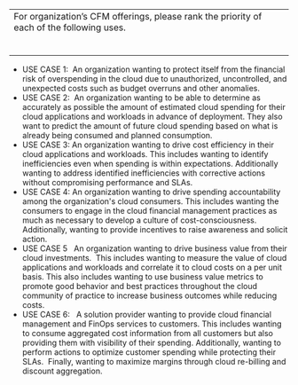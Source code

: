 |                                                                                           |
| ----------------------------------------------------------------------------------------- |
| For organization’s CFM offerings, please rank the priority of each of the following uses. |
|                                                                                           |
|                                                                                           |
|                                                                                           |
|                                                                                           |
|                                                                                           |
|                                                                                           |

- USE CASE 1:  An organization wanting to protect itself from the financial risk of overspending in the cloud due to unauthorized, uncontrolled, and unexpected costs such as budget overruns and other anomalies.
- USE CASE 2:  An organization wanting to be able to determine as accurately as possible the amount of estimated cloud spending for their cloud applications and workloads in advance of deployment. They also want to predict the amount of future cloud spending based on what is already being consumed and planned consumption.
- USE CASE 3: An organization wanting to drive cost efficiency in their cloud applications and workloads. This includes wanting to identify inefficiencies even when spending is within expectations. Additionally wanting to address identified inefficiencies with corrective actions without compromising performance and SLAs.
- USE CASE 4: An organization wanting to drive spending accountability among the organization's cloud consumers. This includes wanting the consumers to engage in the cloud financial management practices as much as necessary to develop a culture of cost-consciousness. Additionally, wanting to provide incentives to raise awareness and solicit action.
- USE CASE 5   An organization wanting to drive business value from their cloud investments.  This includes wanting to measure the value of cloud applications and workloads and correlate it to cloud costs on a per unit basis. This also includes wanting to use business value metrics to promote good behavior and best practices throughout the cloud community of practice to increase business outcomes while reducing costs.
- USE CASE 6:   A solution provider wanting to provide cloud financial management and FinOps services to customers. This includes wanting to consume aggregated cost information from all customers but also providing them with visibility of their spending. Additionally, wanting to perform actions to optimize customer spending while protecting their SLAs.  Finally, wanting to maximize margins through cloud re-billing and discount aggregation.
